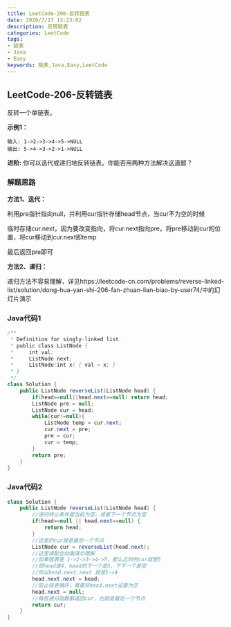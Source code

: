 ```yaml
---
title: LeetCode-206-反转链表
date: 2020/7/17 13:23:02
description: 反转链表
categories: LeetCode
tags: 
- 链表
- Java
- Easy
keywords: 链表,Java,Easy,LeetCode
---
```


## LeetCode-206-反转链表

反转一个单链表。

<!--more-->

**示例1：**

```
输入: 1->2->3->4->5->NULL
输出: 5->4->3->2->1->NULL
```

**进阶:**
你可以迭代或递归地反转链表。你能否用两种方法解决这道题？

### 解题思路

**方法1、迭代：**

利用pre指针指向null，并利用cur指针存储head节点，当cur不为空的时候

临时存储cur.next，因为要改变指向，将cur.next指向pre，将pre移动到cur的位置，将cur移动到cur.next即temp

最后返回pre即可

**方法2、递归：**

递归方法不容易理解，详见https://leetcode-cn.com/problems/reverse-linked-list/solution/dong-hua-yan-shi-206-fan-zhuan-lian-biao-by-user74/中的幻灯片演示

### Java代码1

```java
/**
 * Definition for singly-linked list.
 * public class ListNode {
 *     int val;
 *     ListNode next;
 *     ListNode(int x) { val = x; }
 * }
 */
class Solution {
    public ListNode reverseList(ListNode head) {
        if(head==null||head.next==null) return head;
        ListNode pre = null;
        ListNode cur = head;
        while(cur!=null){
            ListNode temp = cur.next;
            cur.next = pre;
            pre = cur;
            cur = temp;
        }
        return pre;
    }
}
```

### Java代码2

```java
class Solution {
	public ListNode reverseList(ListNode head) {
		//递归终止条件是当前为空，或者下一个节点为空
		if(head==null || head.next==null) {
			return head;
		}
		//这里的cur就是最后一个节点
		ListNode cur = reverseList(head.next);
		//这里请配合动画演示理解
		//如果链表是 1->2->3->4->5，那么此时的cur就是5
		//而head是4，head的下一个是5，下下一个是空
		//所以head.next.next 就是5->4
		head.next.next = head;
		//防止链表循环，需要将head.next设置为空
		head.next = null;
		//每层递归函数都返回cur，也就是最后一个节点
		return cur;
	}
}
```




